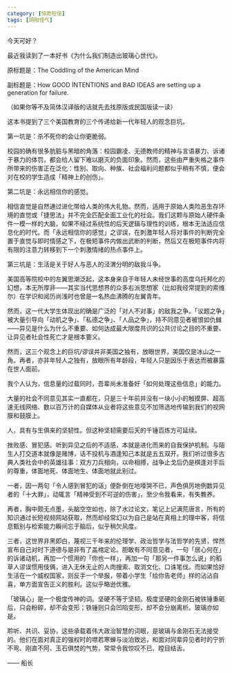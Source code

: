 ```yaml
---
category: [惊奇短信]
tags: [阴阳怪气]
---
```


今天可好？

最近我读到了一本好书《为什么我们制造出玻璃心世代》。

原标题是：The Coddling of the American Mind

副标题是：How GOOD INTENTIONS and BAD IDEAS are setting up a generation for failure.

（如果你等不及简体汉译版的话就先去找原版或民国版读一读）

这本书提到了三个美国教育的三个传递给新一代年轻人的观念巨坑。

第一坑是：杀不死你的会让你更脆弱。

校园的确有很多肮脏与黑暗的角落：校园霸凌、无德教师的精神与言语暴力、诉诸于暴力的体罚，都会给人留下难以磨灭的负面印象。然而，这些由严重失格之事件所带来的伤害正在泛化：性别、取向、种族、社会福利问题都似乎稍有不慎，便会对在校的学生造成「精神上的创伤」。

第二坑是：永远相信你的感觉。

相信直觉是自然通过进化带给人类的伟大礼物。然而，适用于原始人类险恶生存环境的直觉或「捷思法」并不完全匹配全面工业化的社会。我们这颗与原始人硬件条件一模一样的大脑，如果不经过系统性的后天逻辑与理性的训练，根本无法适应信息化的时代。而「永远相信你的感觉」之谬误，在刺激年轻人将对事件的判断完全置于直觉与即时情感之下，在极短事件内做出武断的判断，然后又在极短事件内将有限的注意力转移到下一个刺激情绪的热点事件上。

第三坑是：生活是关于好人与恶人的泾渭分明的敌我斗争。

美国高等院校中的左翼思潮泛起，这本身来自于年轻人未经世事的高度乌托邦化的幻想，本无所厚非——其实当代思想界的众多右派思想家（比如我经常提到的索维尔）在学识和阅历尚浅时也曾是一名热血沸腾的左翼青年。

然而，这一代大学生体现出的确是广泛的「对人不对事」的敌我之争。「议题之争」被大量引导向「动机之争」、「私德之争」、「人品之争」，持不同意见者被恨如仇雠——异见是什么为什么不重要、如何达成最大限度共识的公共讨论之目的不重要、让异见者社会性死亡才是根本要义。

然而，这三个观念上的巨坑/谬误并非美国之独有，放眼世界，美国仅是冰山之一角。再者，亦非年轻人之独有，放眼所有年龄段，年轻人只是因乐于表达而被暴露在世人面前。

我个人认为，信息量的过载同时，吾辈尚未准备好「如何处理这些信息」的能力。

大量的社会不同意见其实一直都在，只是三十年前并没有一块小小的触摸屏、超高速无线网络、数以百万计的自媒体从业者将这些意见不加筛选地传输到我们的视网膜和鼓膜上。

人，具有与生俱来的坚韧性。但这种坚韧需要后天的千锤百炼方可延续。

挫败感、冒犯感、听到异见之后的不适感，本就是进化而来的自我保护机制。与陌生人打交道本就像是赌博，话不投机与酒逢知己本就是五五双开。我们听过很多古典人类社会中的英雄往事：双方刀兵相向，以命相搏，战争止戈后仍是棋逢对手后的尊重，体面地死、体面地生、体面地就此别过。

一者，因一两句「令人感到冒犯的话」便卧倒在地嚎哭不已，声色俱厉地例数异见者的「十大罪」，动辄言「精神受到不可逆的伤害」，至少令我看来，有失教养。

再者，胸中颇无点墨，头脑空空如也，除了水过论文，笔记上记满荒唐言，所有的知识通过长短视频网站获取，然而却经常幻以为自己是站在真相上的理中客，将信息甄别与检索能力瞬间忘于脑后，似乎稍欠风度。

三者，这世界非黑即白，蔑视三千年来的伦理学、政治哲学与法哲学的先贤，悍然宣布自己对时下道德与是非有了盖棺定论。胆敢有不同意见者，一句「居心何在」的诉诸动机，再加一个惯用的「你也一样」，再加一句「那另一件事怎么说」的稻草人谬误惯用伎俩，进入无休无止的人肉搜索、取消文化、口诛笔伐。而如果恰好生活在一个威权国家，则反手一个举报，带着小学生「给你告老师」样的沾沾自喜，单方面宣告正义的胜利。这似乎略逊优雅。

「玻璃心」是一个极度传神的词。坚硬不等于坚韧。极度坚硬的金刚石被铁锤重砸后，只会粉碎，却不会变形；铁锤则只会凹陷变形，却不会分崩离析。玻璃亦如是。

聆听、共识、妥协，这些承载着伟大政治智慧的词眼，是玻璃与金刚石无法接受的。他们在面对真正的强权时的噤若寒蝉与淡泊致远，和面对同辈异见者时的宁折不弯、刚直不阿、玉石俱焚的气势，常常令我惊叹不已、瞠目结舌。

—— 船长